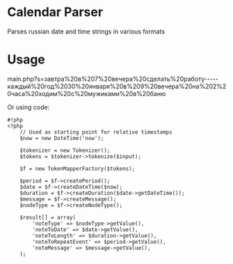Calendar Parser
===============
Parses russian date and time strings in various formats

Usage
=====
main.php?s=завтра%20в%207%20вечера%20сделать%20работу-----каждый%20год%2030%20января%20в%209%20вечера%20на%202%20часа%20ходим%20с%20мужиками%20в%20баню

Or using code:
```
#!php
<?php
    // Used as starting point for relative timestamps
    $now = new DateTime('now');

    $tokenizer = new Tokenizer();
   	$tokens = $tokenizer->tokenize($input);

   	$f = new TokenMapperFactory($tokens);

   	$period = $f->createPeriod();
    $date = $f->createDateTime($now);
    $duration = $f->createDuration($date->getDateTime());
    $message = $f->createMessage();
    $nodeType = $f->createNodeType();

    $result[] = array(
        'noteType' => $nodeType->getValue(),
        'noteToDate' => $date->getValue(),
        'noteToLength' => $duration->getValue(),
        'noteToRepeatEvent' => $period->getValue(),
        'noteMessage' => $message->getValue(),
    );

```